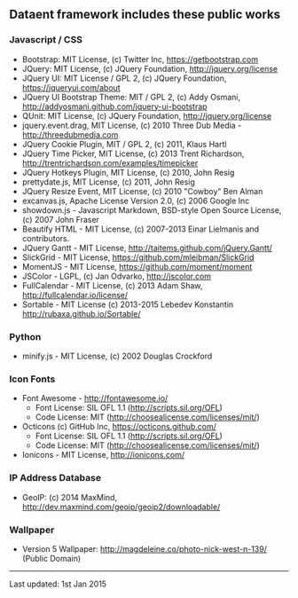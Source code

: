 ## Dataent framework includes these public works

### Javascript / CSS

- Bootstrap: MIT License, (c) Twitter Inc, https://getbootstrap.com
- JQuery: MIT License, (c) JQuery Foundation, http://jquery.org/license
- JQuery UI: MIT License / GPL 2, (c) JQuery Foundation, https://jqueryui.com/about
- JQuery UI Bootstrap Theme: MIT / GPL 2, (c) Addy Osmani, http://addyosmani.github.com/jquery-ui-bootstrap
- QUnit: MIT License, (c) JQuery Foundation, http://jquery.org/license
- jquery.event.drag,  MIT License, (c) 2010 Three Dub Media - http://threedubmedia.com
- JQuery Cookie Plugin, MIT / GPL 2, (c) 2011, Klaus Hartl
- JQuery Time Picker, MIT License, (c) 2013 Trent Richardson, http://trentrichardson.com/examples/timepicker
- JQuery Hotkeys Plugin, MIT License, (c) 2010, John Resig
- prettydate.js, MIT License, (c) 2011, John Resig
- JQuery Resize Event, MIT License, (c) 2010 "Cowboy" Ben Alman
- excanvas.js, Apache License Version 2.0, (c) 2006 Google Inc
- showdown.js - Javascript Markdown, BSD-style Open Source License, (c) 2007 John Fraser
- Beautify HTML - MIT License, (c) 2007-2013 Einar Lielmanis and contributors.
- JQuery Gantt - MIT License, http://taitems.github.com/jQuery.Gantt/
- SlickGrid - MIT License, https://github.com/mleibman/SlickGrid
- MomentJS - MIT License, https://github.com/moment/moment
- JSColor - LGPL, (c) Jan Odvarko, http://jscolor.com
- FullCalendar - MIT License, (c) 2013 Adam Shaw, http://fullcalendar.io/license/
- Sortable - MIT License (c) 2013-2015 Lebedev Konstantin http://rubaxa.github.io/Sortable/

### Python

- minify.js - MIT License, (c) 2002 Douglas Crockford

### Icon Fonts

- Font Awesome - http://fontawesome.io/
    - Font License: SIL OFL 1.1 (http://scripts.sil.org/OFL)
    - Code License: MIT (http://choosealicense.com/licenses/mit/)
- Octicons (c) GitHub Inc, https://octicons.github.com/
    - Font License: SIL OFL 1.1 (http://scripts.sil.org/OFL)
    - Code License: MIT (http://choosealicense.com/licenses/mit/)
- Ionicons - MIT License, http://ionicons.com/

### IP Address Database

- GeoIP: (c) 2014 MaxMind, http://dev.maxmind.com/geoip/geoip2/downloadable/

### Wallpaper

- Version 5 Wallpaper: http://magdeleine.co/photo-nick-west-n-139/ (Public Domain)

---

Last updated: 1st Jan 2015
